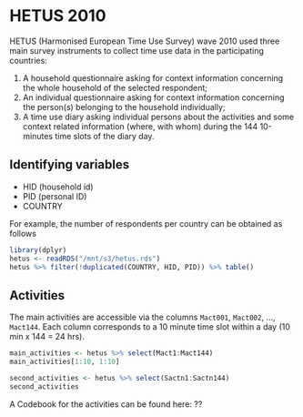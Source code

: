 
HETUS 2010
==========

HETUS (Harmonised European Time Use Survey) wave 2010 used three main survey instruments to collect time use data in the participating countries:

1.  A household questionnaire asking for context information concerning the whole household of the selected respondent;
2.  An individual questionnaire asking for context information concerning the person(s) belonging to the household individually;
3.  A time use diary asking individual persons about the activities and some context related information (where, with whom) during the 144 10-minutes time slots of the diary day.

Identifying variables
---------------------

-   HID (household id)
-   PID (personal ID)
-   COUNTRY

For example, the number of respondents per country can be obtained as follows

``` r
library(dplyr)
hetus <- readRDS("/mnt/s3/hetus.rds")
hetus %>% filter(!duplicated(COUNTRY, HID, PID)) %>% table()
```

Activities
----------

The main activities are accessible via the columns `Mact001`, `Mact002`, ..., `Mact144`. Each column corresponds to a 10 minute time slot within a day (10 min x 144 = 24 hrs).

``` r
main_activities <- hetus %>% select(Mact1:Mact144)
main_activities[1:10, 1:10]

second_activities <- hetus %>% select(Sactn1:Sactn144)
second_activities
```

A Codebook for the activities can be found here: ??
